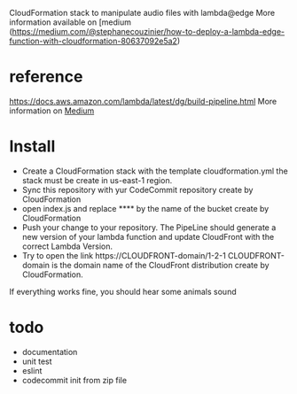 CloudFormation stack to manipulate audio files with lambda@edge
More information available on [medium (https://medium.com/@stephanecouzinier/how-to-deploy-a-lambda-edge-function-with-cloudformation-80637092e5a2)

# reference
https://docs.aws.amazon.com/lambda/latest/dg/build-pipeline.html
More information on [Medium](https://medium.com/@stephanecouzinier/how-to-deploy-a-lambda-edge-function-with-cloudformation-80637092e5a2)

# Install

* Create a CloudFormation stack with the template cloudformation.yml the stack must be create in us-east-1 region.
* Sync this repository  with yur CodeCommit repository create by CloudFormation
* open index.js and replace **** by the name of the bucket create by CloudFormation
* Push your change to your repository. 
The PipeLine should generate a new version of your lambda function and update CloudFront with the correct Lambda Version.
* Try to open the link https://CLOUDFRONT-domain/1-2-1
CLOUDFRONT-domain is the domain name of the CloudFront distribution create by CloudFormation.

If everything works fine, you should hear some animals sound 

# todo
* documentation
* unit test
* eslint
* codecommit init from zip file 
